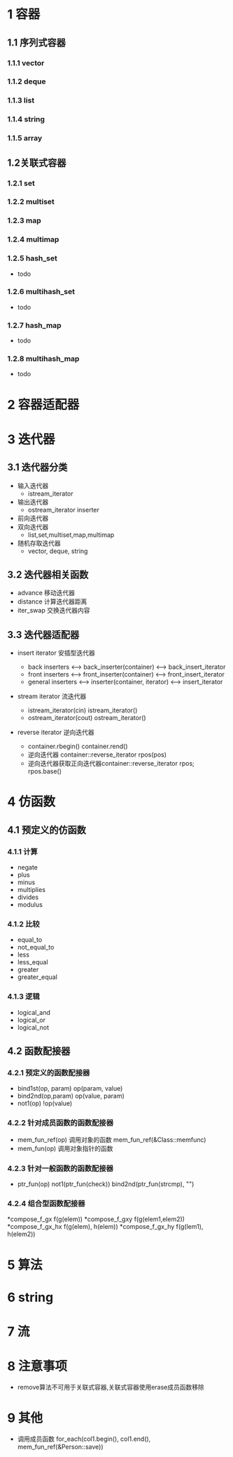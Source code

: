 # 1 容器

## 1.1 序列式容器
### 1.1.1 vector
### 1.1.2 deque
### 1.1.3 list
### 1.1.4 string
### 1.1.5 array

## 1.2关联式容器
### 1.2.1 set
### 1.2.2 multiset
### 1.2.3 map
### 1.2.4 multimap
### 1.2.5 hash_set
* todo
### 1.2.6 multihash_set
* todo
### 1.2.7 hash_map
* todo
### 1.2.8 multihash_map
* todo

# 2 容器适配器

# 3 迭代器
## 3.1 迭代器分类
* 输入迭代器
    * istream_iterator
* 输出迭代器
    * ostream_iterator inserter
* 前向迭代器
* 双向迭代器
    * list,set,multiset,map,multimap
* 随机存取迭代器
    * vector, deque, string

## 3.2 迭代器相关函数
* advance 移动迭代器
* distance 计算迭代器距离
* iter_swap 交换迭代器内容
 
##  3.3 迭代器适配器
* insert iterator 安插型迭代器
    * back inserters <-->  back_inserter(container) <-->  back_insert_iterator
    * front inserters <--> front_inserter(container) <-->  front_insert_iterator
    * general inserters <--> inserter(container, iterator) <-->  insert_iterator

* stream iterator 流迭代器
    * istream_iterator(cin) istream_iterator()
    * ostream_iterator(cout) ostream_iterator()

* reverse iterator 逆向迭代器
    * container.rbegin() container.rend()
    * 逆向迭代器 container::reverse_iterator rpos(pos)
    * 逆向迭代器获取正向迭代器container::reverse_iterator rpos; rpos.base()  

# 4 仿函数
## 4.1 预定义的仿函数
### 4.1.1 计算
* negate
* plus
* minus
* multiplies
* divides
* modulus
### 4.1.2 比较
* equal_to
* not_equal_to
* less
* less_equal
* greater
* greater_equal
### 4.1.3 逻辑
* logical_and
* logical_or
* logical_not
## 4.2 函数配接器
### 4.2.1 预定义的函数配接器
* bind1st(op, param) op(param, value)
* bind2nd(op,param) op(value, param)
* not1(op) !op(value)
### 4.2.2 针对成员函数的函数配接器
* mem_fun_ref(op) 调用对象的函数 mem_fun_ref(&Class::memfunc)
* mem_fun(op) 调用对象指针的函数
### 4.2.3 针对一般函数的函数配接器
* ptr_fun(op) not1(ptr_fun(check)) bind2nd(ptr_fun(strcmp), "")
### 4.2.4 组合型函数配接器
*compose_f_gx f(g(elem))
*compose_f_gxy f(g(elem1,elem2))
*compose_f_gx_hx f(g(elem), h(elem))
*compose_f_gx_hy f(g(lem1), h(elem2))

# 5 算法

# 6 string
# 7 流

# 8 注意事项
* remove算法不可用于关联式容器,关联式容器使用erase成员函数移除

# 9 其他
* 调用成员函数 for_each(col1.begin(), col1.end(), mem_fun_ref(&Person::save))




